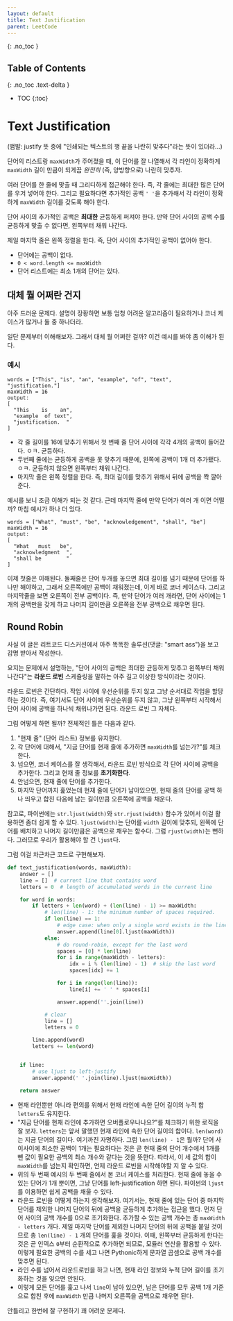 ```yaml
---
layout: default
title: Text Justification
parent: LeetCode
---
```


{: .no_toc }
## Table of Contents
{: .no_toc .text-delta }
- TOC
{:toc}

# Text Justification
 (뱀발: justify 뜻 중에 "인쇄되는 텍스트의 행 끝을 나란히 맞추다"라는
 뜻이 있더라...)

 단어의 리스트랑 `maxWidth`가 주어졌을 때, 이 단어를 잘 나열해서 각
 라인이 정확하게 `maxWidth` 길이 만큼이 되게끔 *완전히* (즉,
 양방향으로) 나란히 맞추자.

 여러 단어를 한 줄에 맞출 때 그리디하게 접근해야 한다. 즉, 각 줄에는
 최대한 많은 단어를 우겨 넣어야 한다. 그리고 필요하다면 추가적인 공백
 `' '`을 추가해서 각 라인이 정확하게 `maxWidth` 길이를 갖도록 해야
 한다.

 단어 사이의 추가적인 공백은 **최대한** 균등하게 퍼져야 한다. 만약
 단어 사이의 공백 수를 균등하게 맞출 수 없다면, 왼쪽부터 채워 나간다.

 제일 마지막 줄은 왼쪽 정렬을 한다. 즉, 단어 사이의 추가적인 공백이
 없어야 한다.

 - 단어에는 공백이 없다.
 - `0 < word.length <= maxWidth`
 - 단어 리스트에는 최소 1개의 단어는 있다.

## 대체 뭘 어쩌란 건지
 아주 드러운 문제다. 설명이 장황하면 보통 엄청 어려운 알고리즘이
 필요하거나 코너 케이스가 많거나 둘 중 하나더라.

 일단 문제부터 이해해보자. 그래서 대체 뭘 어쩌란 걸까? 이건 예시를
 봐야 좀 이해가 된다.

### 예시

```
words = ["This", "is", "an", "example", "of", "text", "justification."]
maxWidth = 16
output:
[
  "This    is    an",
  "example  of text",
  "justification.  "
]
```

 - 각 줄 길이를 16에 맞추기 위해서 첫 번째 줄 단어 사이에 각각 4개의
   공백이 들어갔다. ㅇㅋ. 균등하다.
 - 두번째 줄에는 균등하게 공백을 못 맞추기 때문에, 왼쪽에 공백이 1개
   더 추가됐다. ㅇㅋ. 균등하지 않으면 왼쪽부터 채워 나간다.
 - 마지막 줄은 왼쪽 정렬을 한다. 즉, 최대 길이를 맞추기 위해서 뒤에
   공백을 쫙 깔아준다.

 예시를 보니 조금 이해가 되는 것 같다. 근데 마지막 줄에 만약 단어가
 여러 개 이면 어떨까? 마침 예시가 하나 더 있다.

```
words = ["What", "must", "be", "acknowledgement", "shall", "be"]
maxWidth = 16
output:
[
  "What   must   be",
  "acknowledgment  ",
  "shall be        "
]
```

 이제 첫줄은 이해된다. 둘째줄은 단어 두개를 놓으면 최대 길이를 넘기
 때문에 단어를 하나만 해야하고, 그래서 오른쪽에만 공백이 채워졌는데,
 이게 바로 코너 케이스다. 그리고 마지막줄을 보면 오른쪽이 전부
 공백이다. 즉, 만약 단어가 여러 개라면, 단어 사이에는 1개의 공백만을
 갖게 하고 나머지 길이만큼 오른쪽을 전부 공백으로 채우면 된다.

## Round Robin
 사실 이 글은 리트코드 디스커션에서 아주 똑똑한 솔루션(댓글: "smart
 ass")을 보고 감명 받아서 작성한다.

 요지는 문제에서 설명하는, "단어 사이의 공백은 최대한 균등하게 맞추고
 왼쪽부터 채워나간다"는 **라운드 로빈** 스케쥴링을 말하는 아주 길고
 이상한 방식이라는 것이다.

 라운드 로빈은 간단하다. 작업 사이에 우선순위를 두지 않고 그냥
 순서대로 작업을 할당하는 것이다. 즉, 여기서도 단어 사이에 우선순위를
 두지 않고, 그냥 왼쪽부터 시작해서 단어 사이에 공백을 하나씩
 채워나가면 된다. 라운드 로빈 그 자체다.

 그럼 어떻게 하면 될까? 전체적인 틀은 다음과 같다.
 1. "현재 줄" (단어 리스트) 정보를 유지한다.
 2. 각 단어에 대해서, "지금 단어를 현재 줄에 추가하면 `maxWidth`를
    넘는가?"를 체크한다.
 3. 넘으면, 코너 케이스를 잘 생각해서, 라운드 로빈 방식으로 각 단어
    사이에 공백을 추가한다. 그리고 현재 줄 정보를 **초기화한다**.
 4. 안넘으면, 현재 줄에 단어를 추가한다.
 5. 마지막 단어까지 훑었는데 현재 줄에 단어가 남아있으면, 현재 줄의
    단어를 공백 하나 띄우고 합친 다음에 남는 길이만큼 오른쪽에 공백을
    채운다.

 참고로, 파이썬에는 `str.ljust(width)`와 `str.rjust(width)` 함수가
 있어서 이걸 활용하면 좀더 쉽게 할 수 있다. `ljust(width)`는 단어를
 `width` 길이에 맞추되, 왼쪽에 단어를 배치하고 나머지 길이만큼은
 공백으로 채우는 함수다. 그럼 `rjust(width)`는 뻔하다. 그러므로 우리가
 활용해야 할 건 `ljust`다.

 그럼 이걸 차근차근 코드로 구현해보자.

```python
def text_justification(words, maxWidth):
    answer = []
    line = []  # current line that contains word
    letters = 0  # length of accumulated words in the current line

    for word in words:
        if letters + len(word) + (len(line) - 1) >= maxWidth:
            # len(line) - 1: the minimum number of spaces required.
            if len(line) == 1:
                # edge case: when only a single word exists in the line
                answer.append(line[0].ljust(maxWidth))
            else:
                # do round-robin, except for the last word
                spaces = [0] * len(line)
                for i in range(maxWidth - letters):
                    idx = i % (len(line) - 1)  # skip the last word
                    spaces[idx] += 1

                for i in range(len(line)):
                    line[i] += ' ' * spaces[i]

                answer.append(''.join(line))

            # clear
            line = []
            letters = 0

        line.append(word)
        letters += len(word)


    if line:
        # use ljust to left-justify
        answer.append(' '.join(line).ljust(maxWidth))

    return answer
```

 - 현재 라인뿐만 아니라 편의를 위해서 현재 라인에 속한 단어 길이의
   누적 합 `letters`도 유지한다.
 - "지금 단어를 현재 라인에 추가하면 오버플로우나나요?"를 체크하기
   위한 로직을 잘 보자. `letters`는 앞서 말했던 현재 라인에 속한 단어
   길이의 합이다. `len(word)`는 지금 단어의 길이다. 여기까진
   자명하다. 그럼 `len(line) - 1`은 뭘까? 단어 사이사이에 최소한
   공백이 1개는 필요하다는 것은 곧 현재 줄의 단어 개수에서 1개를 뺀
   값이 필요한 공백의 최소 개수와 같다는 것을 뜻한다. 따라서, 이 세
   값의 합이 `maxWidth`를 넘는지 확인하면, 언제 라운드 로빈을
   시작해야할 지 알 수 있다.
 - 위의 두 번째 예시의 두 번째 줄에서 본 코너 케이스를 처리한다. 현재
   줄에 놓을 수 있는 단어가 1개 뿐이면, 그냥 단어를 left-justification
   하면 된다. 파이썬의 `ljust`를 이용하면 쉽게 공백을 채울 수 있다.
 - 라운드 로빈을 어떻게 하는지 생각해보자. 여기서는, 현재 줄에 있는
   단어 중 마지막 단어를 제외한 나머지 단어의 뒤에 공백을 균등하게
   추가하는 접근을 했다. 먼저 단어 사이의 공백 개수를 0으로
   초기화한다. 추가할 수 있는 공백 개수는 총 `maxWidth - letters`
   개다. 제일 마지막 단어를 제외한 나머지 단어의 뒤에 공백을 붙일
   것이므로 총 `len(line) - 1` 개의 단어를 훑을 것이다. 이때, 왼쪽부터
   균등하게 한다는 것은 곧 인덱스 `0`부터 순환적으로 추가하면 되므로,
   모듈러 연산을 활용할 수 있다. 이렇게 필요한 공백의 수를 세고 나면
   Pythonic하게 문자열 곱셈으로 공백 개수를 맞추면 된다.
 - 라인 수를 넘어서 라운드로빈을 하고 나면, 현재 라인 정보와 누적 단어
   길이를 초기화하는 것을 잊으면 안된다.
 - 이렇게 모든 단어를 훑고 나서 `line`이 남아 있으면, 남은 단어를 모두
   공백 1개 기준으로 합친 후에 `maxWidth` 만큼 나머지 오른쪽을
   공백으로 채우면 된다.

 안틀리고 한번에 잘 구현하기 꽤 어려운 문제다.
